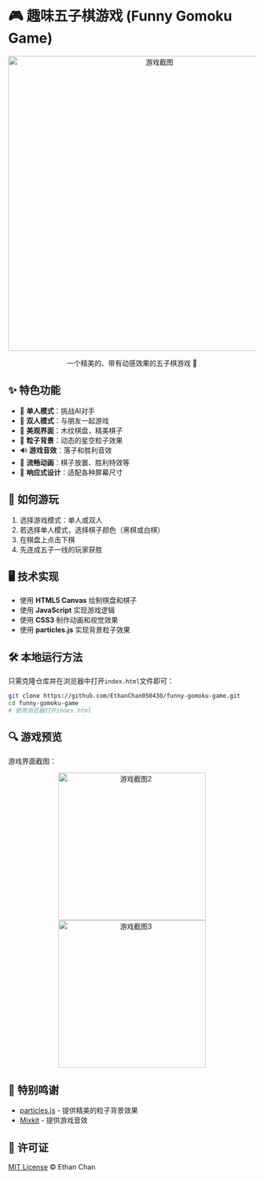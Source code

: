 # 🎮 趣味五子棋游戏 (Funny Gomoku Game)

<div align="center">
    <img src="https://i.imgur.com/GzEWk5s.png" alt="游戏截图" width="600px">
    <p>一个精美的、带有动感效果的五子棋游戏 🌟</p>
</div>

## ✨ 特色功能

- 🎲 **单人模式**：挑战AI对手
- 👥 **双人模式**：与朋友一起游戏
- 🎯 **美观界面**：木纹棋盘，精美棋子
- 🌈 **粒子背景**：动态的星空粒子效果
- 🔊 **游戏音效**：落子和胜利音效
- 💫 **流畅动画**：棋子放置、胜利特效等
- 📱 **响应式设计**：适配各种屏幕尺寸

## 🎯 如何游玩

1. 选择游戏模式：单人或双人
2. 若选择单人模式，选择棋子颜色（黑棋或白棋）
3. 在棋盘上点击下棋
4. 先连成五子一线的玩家获胜

## 🖥️ 技术实现

- 使用 **HTML5 Canvas** 绘制棋盘和棋子
- 使用 **JavaScript** 实现游戏逻辑
- 使用 **CSS3** 制作动画和视觉效果
- 使用 **particles.js** 实现背景粒子效果

## 🛠️ 本地运行方法

只需克隆仓库并在浏览器中打开`index.html`文件即可：

```bash
git clone https://github.com/EthanChan050430/funny-gomoku-game.git
cd funny-gomoku-game
# 使用浏览器打开index.html
```

## 🔍 游戏预览

游戏界面截图：

<div align="center">
    <img src="https://i.imgur.com/U9cZehp.png" alt="游戏截图2" width="300px">
    <img src="https://i.imgur.com/FhYfzjA.png" alt="游戏截图3" width="300px">
</div>

## 📝 特别鸣谢

- [particles.js](https://github.com/VincentGarreau/particles.js/) - 提供精美的粒子背景效果
- [Mixkit](https://mixkit.co/free-sound-effects/) - 提供游戏音效

## 📄 许可证

[MIT License](LICENSE) © Ethan Chan